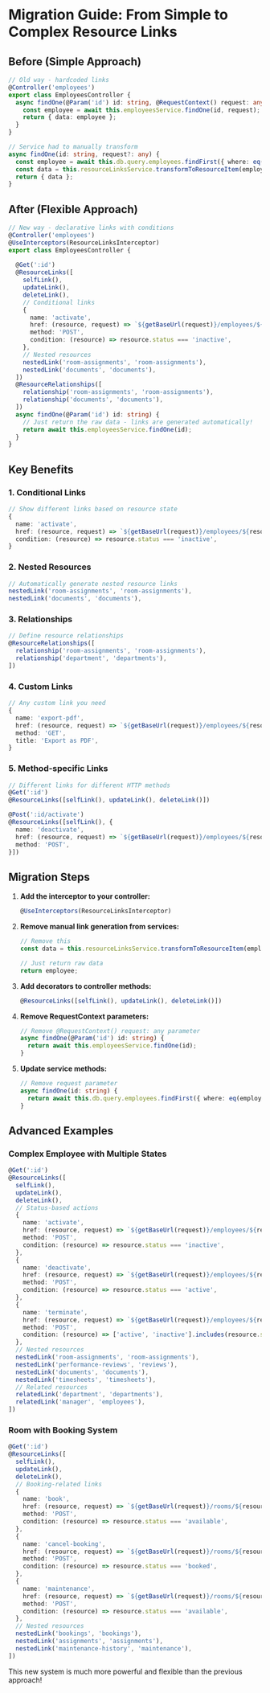 # Migration Guide: From Simple to Complex Resource Links

## Before (Simple Approach)

```typescript
// Old way - hardcoded links
@Controller('employees')
export class EmployeesController {
  async findOne(@Param('id') id: string, @RequestContext() request: any) {
    const employee = await this.employeesService.findOne(id, request);
    return { data: employee };
  }
}

// Service had to manually transform
async findOne(id: string, request?: any) {
  const employee = await this.db.query.employees.findFirst({ where: eq(employees.id, id) });
  const data = this.resourceLinksService.transformToResourceItem(employee, 'employee', request);
  return { data };
}
```

## After (Flexible Approach)

```typescript
// New way - declarative links with conditions
@Controller('employees')
@UseInterceptors(ResourceLinksInterceptor)
export class EmployeesController {
  
  @Get(':id')
  @ResourceLinks([
    selfLink(),
    updateLink(),
    deleteLink(),
    // Conditional links
    {
      name: 'activate',
      href: (resource, request) => `${getBaseUrl(request)}/employees/${resource.id}/activate`,
      method: 'POST',
      condition: (resource) => resource.status === 'inactive',
    },
    // Nested resources
    nestedLink('room-assignments', 'room-assignments'),
    nestedLink('documents', 'documents'),
  ])
  @ResourceRelationships([
    relationship('room-assignments', 'room-assignments'),
    relationship('documents', 'documents'),
  ])
  async findOne(@Param('id') id: string) {
    // Just return the raw data - links are generated automatically!
    return await this.employeesService.findOne(id);
  }
}
```

## Key Benefits

### 1. **Conditional Links**
```typescript
// Show different links based on resource state
{
  name: 'activate',
  href: (resource, request) => `${getBaseUrl(request)}/employees/${resource.id}/activate`,
  condition: (resource) => resource.status === 'inactive',
}
```

### 2. **Nested Resources**
```typescript
// Automatically generate nested resource links
nestedLink('room-assignments', 'room-assignments'),
nestedLink('documents', 'documents'),
```

### 3. **Relationships**
```typescript
// Define resource relationships
@ResourceRelationships([
  relationship('room-assignments', 'room-assignments'),
  relationship('department', 'departments'),
])
```

### 4. **Custom Links**
```typescript
// Any custom link you need
{
  name: 'export-pdf',
  href: (resource, request) => `${getBaseUrl(request)}/employees/${resource.id}/export/pdf`,
  method: 'GET',
  title: 'Export as PDF',
}
```

### 5. **Method-specific Links**
```typescript
// Different links for different HTTP methods
@Get(':id')
@ResourceLinks([selfLink(), updateLink(), deleteLink()])

@Post(':id/activate')
@ResourceLinks([selfLink(), {
  name: 'deactivate',
  href: (resource, request) => `${getBaseUrl(request)}/employees/${resource.id}/deactivate`,
  method: 'POST',
}])
```

## Migration Steps

1. **Add the interceptor to your controller:**
   ```typescript
   @UseInterceptors(ResourceLinksInterceptor)
   ```

2. **Remove manual link generation from services:**
   ```typescript
   // Remove this
   const data = this.resourceLinksService.transformToResourceItem(employee, 'employee', request);
   
   // Just return raw data
   return employee;
   ```

3. **Add decorators to controller methods:**
   ```typescript
   @ResourceLinks([selfLink(), updateLink(), deleteLink()])
   ```

4. **Remove RequestContext parameters:**
   ```typescript
   // Remove @RequestContext() request: any parameter
   async findOne(@Param('id') id: string) {
     return await this.employeesService.findOne(id);
   }
   ```

5. **Update service methods:**
   ```typescript
   // Remove request parameter
   async findOne(id: string) {
     return await this.db.query.employees.findFirst({ where: eq(employees.id, id) });
   }
   ```

## Advanced Examples

### Complex Employee with Multiple States
```typescript
@Get(':id')
@ResourceLinks([
  selfLink(),
  updateLink(),
  deleteLink(),
  // Status-based actions
  {
    name: 'activate',
    href: (resource, request) => `${getBaseUrl(request)}/employees/${resource.id}/activate`,
    method: 'POST',
    condition: (resource) => resource.status === 'inactive',
  },
  {
    name: 'deactivate',
    href: (resource, request) => `${getBaseUrl(request)}/employees/${resource.id}/deactivate`,
    method: 'POST',
    condition: (resource) => resource.status === 'active',
  },
  {
    name: 'terminate',
    href: (resource, request) => `${getBaseUrl(request)}/employees/${resource.id}/terminate`,
    method: 'POST',
    condition: (resource) => ['active', 'inactive'].includes(resource.status),
  },
  // Nested resources
  nestedLink('room-assignments', 'room-assignments'),
  nestedLink('performance-reviews', 'reviews'),
  nestedLink('documents', 'documents'),
  nestedLink('timesheets', 'timesheets'),
  // Related resources
  relatedLink('department', 'departments'),
  relatedLink('manager', 'employees'),
])
```

### Room with Booking System
```typescript
@Get(':id')
@ResourceLinks([
  selfLink(),
  updateLink(),
  deleteLink(),
  // Booking-related links
  {
    name: 'book',
    href: (resource, request) => `${getBaseUrl(request)}/rooms/${resource.id}/book`,
    method: 'POST',
    condition: (resource) => resource.status === 'available',
  },
  {
    name: 'cancel-booking',
    href: (resource, request) => `${getBaseUrl(request)}/rooms/${resource.id}/cancel-booking`,
    method: 'POST',
    condition: (resource) => resource.status === 'booked',
  },
  {
    name: 'maintenance',
    href: (resource, request) => `${getBaseUrl(request)}/rooms/${resource.id}/maintenance`,
    method: 'POST',
    condition: (resource) => resource.status === 'available',
  },
  // Nested resources
  nestedLink('bookings', 'bookings'),
  nestedLink('assignments', 'assignments'),
  nestedLink('maintenance-history', 'maintenance'),
])
```

This new system is much more powerful and flexible than the previous approach!
